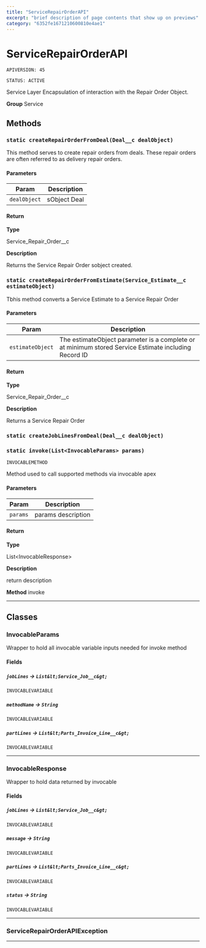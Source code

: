 ```yaml
---
title: "ServiceRepairOrderAPI"
excerpt: "brief description of page contents that show up on previews"
category: "6352fe1671210600810e4ae1"
---
```

# ServiceRepairOrderAPI

`APIVERSION: 45`

`STATUS: ACTIVE`

Service Layer Encapsulation of interaction with the Repair Order Object.


**Group** Service

## Methods
### `static createRepairOrderFromDeal(Deal__c dealObject)`

This method serves to create repair orders from deals.  These repair orders are often referred to as delivery repair orders.

#### Parameters

|Param|Description|
|---|---|
|`dealObject`|sObject Deal|

#### Return

**Type**

Service_Repair_Order__c

**Description**

Returns the Service Repair Order sobject created.

### `static createRepairOrderFromEstimate(Service_Estimate__c estimateObject)`

Tbhis method converts a Service Estimate to a Service Repair Order

#### Parameters

|Param|Description|
|---|---|
|`estimateObject`|The estimateObject parameter is a complete or at minimum stored Service Estimate including Record ID|

#### Return

**Type**

Service_Repair_Order__c

**Description**

Returns a Service Repair Order

### `static createJobLinesFromDeal(Deal__c dealObject)`
### `static invoke(List<InvocableParams> params)`

`INVOCABLEMETHOD`

Method used to call supported methods via invocable apex

#### Parameters

|Param|Description|
|---|---|
|`params`|params description|

#### Return

**Type**

List&lt;InvocableResponse&gt;

**Description**

return description


**Method** invoke

---
## Classes
### InvocableParams

Wrapper to hold all invocable variable inputs needed for invoke method

#### Fields

##### `jobLines` → `List&lt;Service_Job__c&gt;`

`INVOCABLEVARIABLE` 

##### `methodName` → `String`

`INVOCABLEVARIABLE` 

##### `partLines` → `List&lt;Parts_Invoice_Line__c&gt;`

`INVOCABLEVARIABLE` 

---

### InvocableResponse

Wrapper to hold data returned by invocable

#### Fields

##### `jobLines` → `List&lt;Service_Job__c&gt;`

`INVOCABLEVARIABLE` 

##### `message` → `String`

`INVOCABLEVARIABLE` 

##### `partLines` → `List&lt;Parts_Invoice_Line__c&gt;`

`INVOCABLEVARIABLE` 

##### `status` → `String`

`INVOCABLEVARIABLE` 

---

### ServiceRepairOrderAPIException

---
